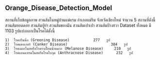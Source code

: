 ## Orange_Disease_Detection_Model
สถานที่เก็บข้อมูลภาพ สวนส้มในหมู่บ้านแม่แรม อำเภอแม่ริม จังหวัดเชียงใหม่ จำนวน 5 สถานที่ดังนี้ สวนส้มยอดดอย สวนส้มปู่ย่า สวนส้มของฉัน สวนส้มเปาเปา สวนส้มป้างฮวา Dataset ทั้งหมด มี 1103 รูปแบ่งออกเป็นโรคได้ตั้งนี้
```
1)  โรคกรีนนิ่ง (Greening Disease) 		     277   รูป
2)  โรคแคงเกอร์ (Canker Disease) 			        384   รูป
3)  โรคเมลาโนสหรือโรคราเปื้อนน้ำหมาก (Melanose Disease)     210   รูป
4)  โรคแอนแทรคโนสหรือโรคใบจุด (Anthracnose Disease)      232   รูป

```
